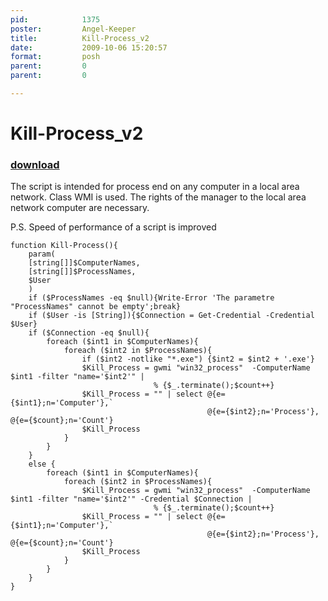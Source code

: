 ```yaml
---
pid:            1375
poster:         Angel-Keeper
title:          Kill-Process_v2
date:           2009-10-06 15:20:57
format:         posh
parent:         0
parent:         0

---
```


# Kill-Process_v2

### [download](1375.ps1)

The script is intended for process end on any computer in a local area network. Class WMI is used. The rights of the manager to the local area network computer are necessary.

P.S. Speed of performance of a script is improved

```posh
function Kill-Process(){
	param(
	[string[]]$ComputerNames,
	[string[]]$ProcessNames,
	$User
	)
	if ($ProcessNames -eq $null){Write-Error 'The parametre "ProcessNames" cannot be empty';break}
	if ($User -is [String]){$Connection = Get-Credential -Credential $User}
	if ($Connection -eq $null){
		foreach ($int1 in $ComputerNames){
			foreach ($int2 in $ProcessNames){
				if ($int2 -notlike "*.exe") {$int2 = $int2 + '.exe'}
				$Kill_Process = gwmi "win32_process"  -ComputerName $int1 -filter "name='$int2'" | 
								% {$_.terminate();$count++}
				$Kill_Process = "" | select @{e={$int1};n='Computer'},`
											@{e={$int2};n='Process'}, @{e={$count};n='Count'}
				$Kill_Process
			}
		}
	}
	else {
		foreach ($int1 in $ComputerNames){
			foreach ($int2 in $ProcessNames){
				$Kill_Process = gwmi "win32_process"  -ComputerName $int1 -filter "name='$int2'" -Credential $Connection | 
								% {$_.terminate();$count++}
				$Kill_Process = "" | select @{e={$int1};n='Computer'},`
											@{e={$int2};n='Process'}, @{e={$count};n='Count'}
				$Kill_Process
			}
		}
	}
}
```
